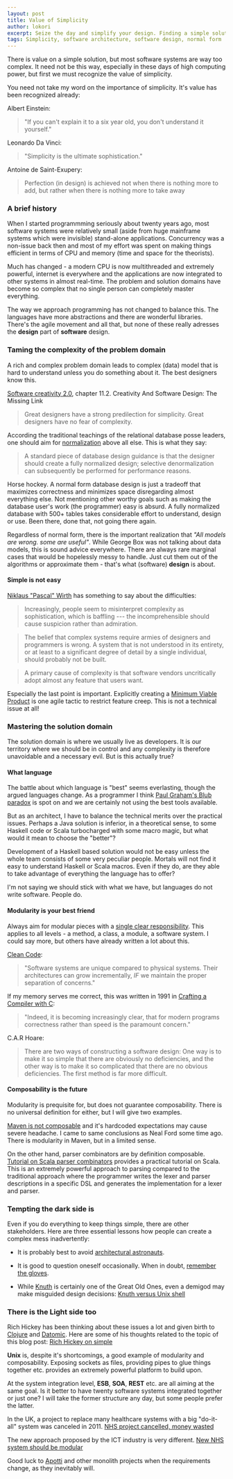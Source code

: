 ```yaml
---
layout: post
title: Value of Simplicity
author: lokori
excerpt: Seize the day and simplify your design. Finding a simple solution to a complex problem is one of the ultimate achievements. In this post I try to convince you and briefly touch the foundations on which one can build a simple solution. 
tags: Simplicity, software architecture, software design, normal form
---
```


There is value on a simple solution, but most software systems are way too complex. 
It need not be this way, especially in these days of high computing power, but first we must
recognize the value of simplicity.

You need not take my word on the importance of simplicity. It's value has been recognized already:

 Albert Einstein:
>"If you can't explain it to a six year old, you don't understand it yourself." 

Leonardo Da Vinci:
>"Simplicity is the ultimate sophistication." 

Antoine de Saint-Exupery:
>Perfection (in design) is achieved not when there is nothing more to add, but rather when there is nothing more to take away 


### A brief history

When I started programmming seriously about twenty years ago, most software systems were 
relatively small (aside from huge mainframe systems which were invisible) stand-alone applications. 
Concurrency was a non-issue back then and most of my effort was spent on making things efficient
in terms of CPU and memory (time and space for the theorists). 

Much has changed - a modern CPU is now multithreaded and extremely powerful, internet is everywhere 
and the applications are now integrated to other systems in almost real-time. The problem and 
solution domains have become so complex that no single person can completely master everything.

The way we approach programming has not changed to balance this. The languages have more abstractions and 
there are wonderful libraries. There's the agile movement and all that, but none of these really
adresses the **design** part of **software** design. 


### Taming the complexity of the problem domain

A rich and complex problem domain leads to complex (data) model that is hard to understand unless
you do something about it. The best designers know this.

[Software creativity 2.0](http://www.amazon.com/Software-Creativity-2-0-Robert-Glass/dp/0977213315), chapter 11.2. Creativity And Software Design: The Missing Link
>Great designers have a strong predilection for simplicity.
>Great designers have no fear of complexity.

According the traditional teachings of the relational database posse leaders, one should aim for 
[normalization](http://en.wikipedia.org/wiki/Database_normalization) above all else. This is what they
say:
>A standard piece of database design guidance is that the designer should create a fully normalized design; selective denormalization can subsequently be performed for performance reasons.

Horse hockey. A normal form database design is just a tradeoff that maximizes correctness and minimizes space disregarding almost everything else. Not
mentioning other worthy goals such as making the database user's work (the programmer) easy is absurd. A fully normalized database with 500+ tables 
takes considerable effort to understand, design or use. Been there, done that, not going there again.

Regardless of normal form, there is the important realization that *"All models are wrong. some are useful"*. While George Box
was not talking about data models, this is sound advice everywhere. There are always rare marginal cases that
would be hopelessly messy to handle. Just cut them out of the algorithms or approximate them - that's what 
(software) **design** is about.

#### Simple is not easy 

[Niklaus "Pascal" Wirth](http://en.wikipedia.org/wiki/Niklaus_Wirth) has something to say about the difficulties:

>Increasingly, people seem to misinterpret complexity as sophistication, which is baffling --- the incomprehensible should cause suspicion rather than admiration. 

>The belief that complex systems require armies of designers and programmers is wrong. A system that is not understood in its entirety, or at least to a significant degree of detail by a single individual, should probably not be built. 

>A primary cause of complexity is that software vendors uncritically adopt almost any feature that users want. 

Especially the last point is important. Explicitly creating a [Minimum Viable Product](http://en.wikipedia.org/wiki/Minimum_viable_product) is one agile
tactic to restrict feature creep. This is not a technical issue at all!


### Mastering the solution domain ###

The solution domain is where we usually live as developers. It is our territory where we should be in control
and any complexity is therefore unavoidable and a necessary evil. But is this actually true? 

#### What language 

The battle about which language is "best" seems everlasting, though the argued languages change. 
As a programmer I think [Paul Graham's Blub paradox](http://www.paulgraham.com/avg.html) is spot on 
and we are certainly not using the best tools available.

But as an architect, I have to balance the technical merits over the practical issues.
Perhaps a Java solution is inferior, in a theoretical sense, to some Haskell code or 
Scala turbocharged with some macro magic, but what would it mean to choose the "better"?

Development of a Haskell based solution would not be easy unless the whole team consists of 
some very peculiar people. Mortals will not find it easy to understand Haskell or Scala macros. 
Even if they do, are they able to take advantage of everything the language has to offer? 

I'm not saying we should stick with what we have, but languages do not write software. People do.

#### Modularity is your best friend

Always aim for modular pieces with a [single clear responsibility](http://en.wikipedia.org/wiki/Single_responsibility_principle). 
This applies to all levels - a method, a class, a module, a software system. I could say more, but others have already
written a lot about this.

[Clean Code](http://www.amazon.com/Clean-Code-Handbook-Software-Craftsmanship/dp/0132350882):
>"Software systems are unique compared to physical systems. Their architectures can grow incrementally, *IF* we maintain
>the proper separation of concerns."

If my memory serves me correct, this was written in 1991 in [Crafting a Compiler with C](http://www.amazon.com/Crafting-Compiler-Charles-N-Fischer/dp/0805321667):
>"Indeed, it is becoming increasingly clear, that for modern programs correctness rather than 
>speed is the paramount concern."

C.A.R Hoare:
>There are two ways of constructing a software design: One way is to make it so simple that there are obviously no deficiencies, and the other way is to make it so complicated that there are no obvious deficiencies. The first method is far more difficult.

#### Composability is the future

Modularity is prequisite for, but does not guarantee composability. There is no universal definition for either, but I will give two examples.
 
[Maven is not composable](http://nealford.com/memeagora/2013/01/22/why_everyone_eventually_hates_maven.html) and it's hardcoded expectations may
cause severe headache. I came to same conclusions as Neal Ford some time ago. There is modularity in Maven, but in a limited sense.

On the other hand, parser combinators are by definition composable. [Tutorial on Scala parser combinators](http://www.codecommit.com/blog/scala/the-magic-behind-parser-combinators) provides a practical tutorial
on Scala. This is an extremely powerful approach to parsing compared to the traditional approach where the programmer writes the lexer and parser descriptions in a specific
DSL and generates the implementation for a lexer and parser. 


### Tempting the dark side is

Even if you do everything to keep things simple, there are other stakeholders. Here are three
essential lessons how people can create a complex mess inadvertently:

* It is probably best to avoid [architectural astronauts](http://www.joelonsoftware.com/articles/fog0000000018.html). 

* It is good to question oneself occasionally. When in doubt, [remember the gloves](http://thedailywtf.com/Articles/The_Complicator_0x27_s_Gloves.aspx).

* While [Knuth](http://en.wikipedia.org/wiki/Donald_Knuth) is certainly one of the Great Old Ones, even a demigod may make misguided design decisions:
[Knuth versus Unix shell](http://www.leancrew.com/all-this/2011/12/more-shell-less-egg/)

### There is the Light side too

Rich Hickey has been thinking about these issues a lot and given birth to [Clojure](http://clojure.org/) and [Datomic](http://www.datomic.com/).
Here are some of his thoughts related to the topic of this blog post:
[Rich Hickey on simple](http://www.slideshare.net/evandrix/simple-made-easy)

**Unix** is, despite it's shortcomings, a good example of modularity and composability. Exposing sockets as files,
providing pipes to glue things together etc. provides an extremely powerful platform to build
upon.

At the system integration level, **ESB**, **SOA**, **REST** etc. are all aiming at the same goal. 
Is it better to have twenty software systems integrated together or just one? I will take the former 
structure any day, but some people prefer the latter. 

In the UK, a project to replace many healthcare systems with a big "do-it-all" system was canceled in 2011.
[NHS project cancelled, money wasted](http://www.dailymail.co.uk/news/article-2040259/NHS-IT-project-failure-Labours-12bn-scheme-scrapped.html#axzz2KmFYBloG)

The new approach proposed by the ICT industry is very different. 
[New NHS system should be modular](http://www.intellectuk.org/blog/2011/05/26/debating-the-future-of-nhs-ict-local-proven-and-user-led/)

Good luck to [Apotti](http://www.hel.fi/hki/apotti/fi/Apotti-hanke/English) and other monolith projects when the requirements change, as they inevitably will.

